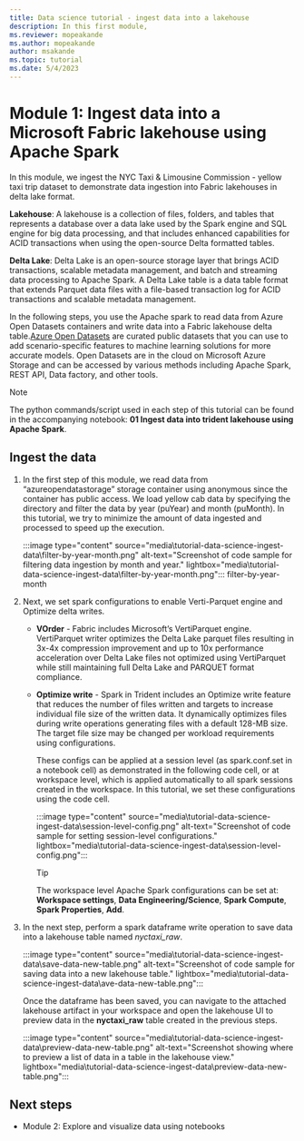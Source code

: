 ```yaml
---
title: Data science tutorial - ingest data into a lakehouse
description: In this first module, 
ms.reviewer: mopeakande
ms.author: mopeakande
author: msakande
ms.topic: tutorial
ms.date: 5/4/2023
---
```


# Module 1: Ingest data into a Microsoft Fabric lakehouse using Apache Spark

In this module, we ingest the NYC Taxi & Limousine Commission - yellow taxi trip dataset to demonstrate data ingestion into Fabric lakehouses in delta lake format.

**Lakehouse**: A lakehouse is a collection of files, folders, and tables that represents a database over a data lake used by the Spark engine and SQL engine for big data processing, and that includes enhanced capabilities for ACID transactions when using the open-source Delta formatted tables.

**Delta Lake**: Delta Lake is an open-source storage layer that brings ACID transactions, scalable metadata management, and batch and streaming data processing to Apache Spark. A Delta Lake table is a data table format that extends Parquet data files with a file-based transaction log for ACID transactions and scalable metadata management.

In the following steps, you use the Apache spark to read data from Azure Open Datasets containers and write data into a Fabric lakehouse delta table.[Azure Open Datasets](/azure/open-datasets/overview-what-are-open-datasets) are curated public datasets that you can use to add scenario-specific features to machine learning solutions for more accurate models. Open Datasets are in the cloud on Microsoft Azure Storage and can be accessed by various methods including Apache Spark, REST API, Data factory, and other tools.

> [!NOTE]
> The python commands/script used in each step of this tutorial can be found in the accompanying notebook: **01 Ingest data into trident lakehouse using Apache Spark**.

## Ingest the data

1. In the first step of this module, we read data from “azureopendatastorage” storage container using anonymous since the container has public access. We load yellow cab data by specifying the directory and filter the data by year (puYear) and month (puMonth). In this tutorial, we try to minimize the amount of data ingested and processed to speed up the execution.

   :::image type="content" source="media\tutorial-data-science-ingest-data\filter-by-year-month.png" alt-text="Screenshot of code sample for filtering data ingestion by month and year." lightbox="media\tutorial-data-science-ingest-data\filter-by-year-month.png":::
filter-by-year-month

1. Next, we set spark configurations to enable Verti-Parquet engine and Optimize delta writes.

   - **VOrder** - Fabric includes Microsoft’s VertiParquet engine. VertiParquet writer optimizes the Delta Lake parquet files resulting in 3x-4x compression improvement and up to 10x performance acceleration over Delta Lake files not optimized using VertiParquet while still maintaining full Delta Lake and PARQUET format compliance.
   - **Optimize write** - Spark in Trident includes an Optimize write feature that reduces the number of files written and targets to increase individual file size of the written data. It dynamically optimizes files during write operations generating files with a default 128-MB size. The target file size may be changed per workload requirements using configurations.

      These configs can be applied at a session level (as spark.conf.set in a notebook cell) as demonstrated in the following code cell, or at workspace level, which is applied automatically to all spark sessions created in the workspace. In this tutorial, we set these configurations using the code cell.

      :::image type="content" source="media\tutorial-data-science-ingest-data\session-level-config.png" alt-text="Screenshot of code sample for setting session-level configurations." lightbox="media\tutorial-data-science-ingest-data\session-level-config.png":::

      > [!TIP]
      > The workspace level Apache Spark configurations can be set at: **Workspace settings**, **Data Engineering/Science**, **Spark Compute**, **Spark Properties**, **Add**.

1. In the next step, perform a spark dataframe write operation to save data into a lakehouse table named *nyctaxi_raw*.

   :::image type="content" source="media\tutorial-data-science-ingest-data\save-data-new-table.png" alt-text="Screenshot of code sample for saving data into a new lakehouse table." lightbox="media\tutorial-data-science-ingest-data\ave-data-new-table.png":::

   Once the dataframe has been saved, you can navigate to the attached lakehouse artifact in your workspace and open the lakehouse UI to preview data in the **nyctaxi_raw** table created in the previous steps.

   :::image type="content" source="media\tutorial-data-science-ingest-data\preview-data-new-table.png" alt-text="Screenshot showing where to preview a list of data in a table in the lakehouse view." lightbox="media\tutorial-data-science-ingest-data\preview-data-new-table.png":::

## Next steps

- Module 2: Explore and visualize data using notebooks
